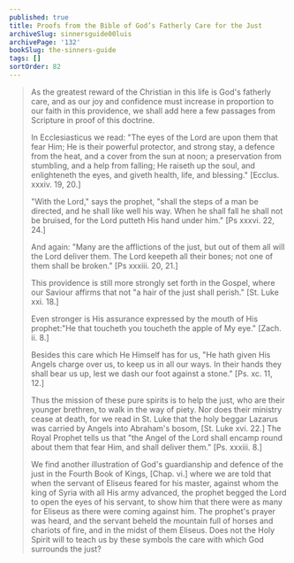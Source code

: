 ```yaml
---
published: true
title: Proofs from the Bible of God’s Fatherly Care for the Just
archiveSlug: sinnersguide00luis
archivePage: '132'
bookSlug: the-sinners-guide
tags: []
sortOrder: 82
---
```


> As the greatest reward of the Christian in this life is God's fatherly care, and as our joy and confidence must increase in proportion to our faith in this providence, we shall add here a few passages from Scripture in proof of this doctrine.
> 
> In Ecclesiasticus we read: "The eyes of the Lord are upon them that fear Him; He is their powerful protector, and strong stay, a defence from the heat, and a cover from the sun at noon; a preservation from stumbling, and a help from falling; He raiseth up the soul, and enlighteneth the eyes, and giveth health, life, and blessing." [Ecclus. xxxiv. 19, 20.]
> 
> "With the Lord," says the prophet, "shall the steps of a man be directed, and he shall like well his way. When he shall fall he shall not be bruised, for the Lord putteth His hand under him." [Ps xxxvi. 22, 24.]
> 
> And again: "Many are the afflictions of the just, but out of them all will the Lord deliver them. The Lord keepeth all their bones; not one of them shall be broken." [Ps xxxiii. 20, 21.]
> 
> This providence is still more strongly set forth in the Gospel, where our Saviour affirms that not "a hair of the just shall perish." [St. Luke xxi. 18.]
> 
> Even stronger is His assurance expressed by the mouth of His prophet:"He that toucheth you toucheth the apple of My eye." [Zach. ii. 8.]
>
> Besides this care which He Himself has for us, "He hath given His Angels charge over us, to keep us in all our ways. In their hands they shall bear us up, lest we dash our foot against a stone." [Ps. xc. 11, 12.]
> 
> Thus the mission of these pure spirits is to help the just, who are their younger brethren, to walk in the way of piety. Nor does their ministry cease at death, for we read in St. Luke that the holy beggar Lazarus was carried by Angels into Abraham's bosom, [St. Luke xvi. 22.] The Royal Prophet tells us that "the Angel of the Lord shall encamp round about them that fear Him, and shall deliver them." [Ps. xxxiii. 8.]
> 
> We find another illustration of God's guardianship and defence of the just in the Fourth Book of Kings, [Chap. vi.] where we are told that when the servant of Eliseus feared for his master, against whom the king of Syria with all His army advanced, the prophet begged the Lord to open the eyes of his servant, to show him that there were as many for Eliseus as there were coming against him. The prophet's prayer was heard, and the servant beheld the mountain full of horses and chariots of fire, and in the midst of them Eliseus. Does not the Holy Spirit will to teach us by these symbols the care with which God surrounds the just?
